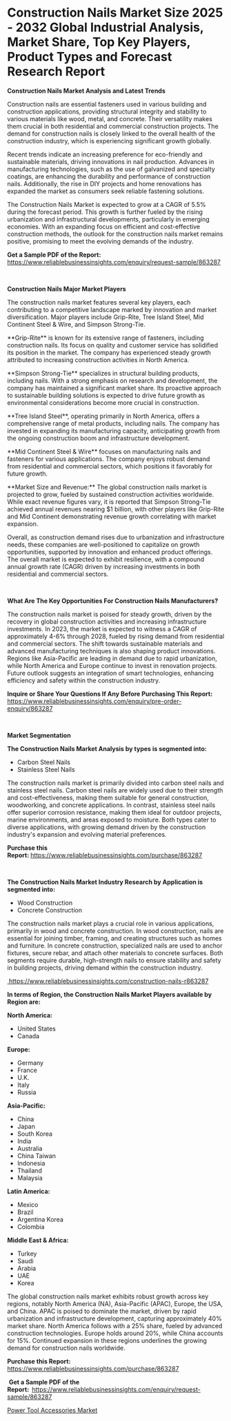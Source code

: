 <p><h1>Construction Nails Market Size 2025 - 2032 Global Industrial Analysis, Market Share, Top Key Players, Product Types and Forecast Research Report</h1></p><p><strong>Construction Nails Market Analysis and Latest Trends</strong></p>
<p><p>Construction nails are essential fasteners used in various building and construction applications, providing structural integrity and stability to various materials like wood, metal, and concrete. Their versatility makes them crucial in both residential and commercial construction projects. The demand for construction nails is closely linked to the overall health of the construction industry, which is experiencing significant growth globally.</p><p>Recent trends indicate an increasing preference for eco-friendly and sustainable materials, driving innovations in nail production. Advances in manufacturing technologies, such as the use of galvanized and specialty coatings, are enhancing the durability and performance of construction nails. Additionally, the rise in DIY projects and home renovations has expanded the market as consumers seek reliable fastening solutions.</p><p>The Construction Nails Market is expected to grow at a CAGR of 5.5% during the forecast period. This growth is further fueled by the rising urbanization and infrastructural developments, particularly in emerging economies. With an expanding focus on efficient and cost-effective construction methods, the outlook for the construction nails market remains positive, promising to meet the evolving demands of the industry.</p></p>
<p><strong>Get a Sample PDF of the Report:&nbsp;</strong> <a href="https://www.reliablebusinessinsights.com/enquiry/request-sample/863287?utm_campaign=3288&utm_medium=2&utm_source=Github&utm_content=ia&utm_term=08042025&utm_id=construction-nails">https://www.reliablebusinessinsights.com/enquiry/request-sample/863287</a></p>
<p>&nbsp;</p>
<p><strong>Construction Nails Major Market Players</strong></p>
<p><p>The construction nails market features several key players, each contributing to a competitive landscape marked by innovation and market diversification. Major players include Grip-Rite, Tree Island Steel, Mid Continent Steel & Wire, and Simpson Strong-Tie.</p><p>**Grip-Rite** is known for its extensive range of fasteners, including construction nails. Its focus on quality and customer service has solidified its position in the market. The company has experienced steady growth attributed to increasing construction activities in North America.</p><p>**Simpson Strong-Tie** specializes in structural building products, including nails. With a strong emphasis on research and development, the company has maintained a significant market share. Its proactive approach to sustainable building solutions is expected to drive future growth as environmental considerations become more crucial in construction.</p><p>**Tree Island Steel**, operating primarily in North America, offers a comprehensive range of metal products, including nails. The company has invested in expanding its manufacturing capacity, anticipating growth from the ongoing construction boom and infrastructure development.</p><p>**Mid Continent Steel & Wire** focuses on manufacturing nails and fasteners for various applications. The company enjoys robust demand from residential and commercial sectors, which positions it favorably for future growth.</p><p>**Market Size and Revenue:** The global construction nails market is projected to grow, fueled by sustained construction activities worldwide. While exact revenue figures vary, it is reported that Simpson Strong-Tie achieved annual revenues nearing $1 billion, with other players like Grip-Rite and Mid Continent demonstrating revenue growth correlating with market expansion.</p><p>Overall, as construction demand rises due to urbanization and infrastructure needs, these companies are well-positioned to capitalize on growth opportunities, supported by innovation and enhanced product offerings. The overall market is expected to exhibit resilience, with a compound annual growth rate (CAGR) driven by increasing investments in both residential and commercial sectors.</p></p>
<p>&nbsp;</p>
<p><strong>What Are The Key Opportunities For Construction Nails Manufacturers?</strong></p>
<p><p>The construction nails market is poised for steady growth, driven by the recovery in global construction activities and increasing infrastructure investments. In 2023, the market is expected to witness a CAGR of approximately 4-6% through 2028, fueled by rising demand from residential and commercial sectors. The shift towards sustainable materials and advanced manufacturing techniques is also shaping product innovations. Regions like Asia-Pacific are leading in demand due to rapid urbanization, while North America and Europe continue to invest in renovation projects. Future outlook suggests an integration of smart technologies, enhancing efficiency and safety within the construction industry.</p></p>
<p><strong>Inquire or Share Your Questions If Any Before Purchasing This Report:</strong> <a href="https://www.reliablebusinessinsights.com/enquiry/pre-order-enquiry/863287?utm_campaign=3288&utm_medium=2&utm_source=Github&utm_content=ia&utm_term=08042025&utm_id=construction-nails">https://www.reliablebusinessinsights.com/enquiry/pre-order-enquiry/863287</a></p>
<p>&nbsp;</p>
<p><strong>Market Segmentation</strong></p>
<p><strong>The Construction Nails Market Analysis by types is segmented into:</strong></p>
<p><ul><li>Carbon Steel Nails</li><li>Stainless Steel Nails</li></ul></p>
<p><p>The construction nails market is primarily divided into carbon steel nails and stainless steel nails. Carbon steel nails are widely used due to their strength and cost-effectiveness, making them suitable for general construction, woodworking, and concrete applications. In contrast, stainless steel nails offer superior corrosion resistance, making them ideal for outdoor projects, marine environments, and areas exposed to moisture. Both types cater to diverse applications, with growing demand driven by the construction industry's expansion and evolving material preferences.</p></p>
<p><strong>Purchase this Report:&nbsp;</strong><a href="https://www.reliablebusinessinsights.com/purchase/863287?utm_campaign=3288&utm_medium=2&utm_source=Github&utm_content=ia&utm_term=08042025&utm_id=construction-nails">https://www.reliablebusinessinsights.com/purchase/863287</a></p>
<p>&nbsp;</p>
<p><strong>The Construction Nails Market Industry Research by Application is segmented into:</strong></p>
<p><ul><li>Wood Construction</li><li>Concrete Construction</li></ul></p>
<p><p>The construction nails market plays a crucial role in various applications, primarily in wood and concrete construction. In wood construction, nails are essential for joining timber, framing, and creating structures such as homes and furniture. In concrete construction, specialized nails are used to anchor fixtures, secure rebar, and attach other materials to concrete surfaces. Both segments require durable, high-strength nails to ensure stability and safety in building projects, driving demand within the construction industry.</p></p>
<p><a href="https://www.reliablebusinessinsights.com/construction-nails-r863287?utm_campaign=3288&utm_medium=2&utm_source=Github&utm_content=ia&utm_term=08042025&utm_id=construction-nails">&nbsp;https://www.reliablebusinessinsights.com/construction-nails-r863287</a></p>
<p><strong>In terms of Region, the Construction Nails Market Players available by Region are:</strong></p>
<p>
    <p> <strong> North America: </strong>
        <ul>
            <li>United States</li>
            <li>Canada</li>
        </ul>
        </p> 
    <p> <strong> Europe: </strong>
        <ul>
            <li>Germany</li>
            <li>France</li>
            <li>U.K.</li>
            <li>Italy</li>
            <li>Russia</li>
        </ul>
        </p> 
    <p> <strong> Asia-Pacific: </strong>
        <ul>
            <li>China</li>
            <li>Japan</li>
            <li>South Korea</li>
            <li>India</li>
            <li>Australia</li>
            <li>China Taiwan</li>
            <li>Indonesia</li>
            <li>Thailand</li>
            <li>Malaysia</li>
        </ul>
        </p> 
    <p> <strong> Latin America: </strong>
        <ul>
            <li>Mexico</li>
            <li>Brazil</li>
            <li>Argentina Korea</li>
            <li>Colombia</li>
        </ul>
        </p> 
    <p> <strong> Middle East & Africa: </strong>
        <ul>
            <li>Turkey</li>
            <li>Saudi</li>
            <li>Arabia</li>
            <li>UAE</li>
            <li>Korea</li>
        </ul>
    </p>
    </p>
<p><p>The global construction nails market exhibits robust growth across key regions, notably North America (NA), Asia-Pacific (APAC), Europe, the USA, and China. APAC is poised to dominate the market, driven by rapid urbanization and infrastructure development, capturing approximately 40% market share. North America follows with a 25% share, fueled by advanced construction technologies. Europe holds around 20%, while China accounts for 15%. Continued expansion in these regions underlines the growing demand for construction nails worldwide.</p></p>
<p><strong>Purchase this Report: </strong><a href="https://www.reliablebusinessinsights.com/purchase/863287?utm_campaign=3288&utm_medium=2&utm_source=Github&utm_content=ia&utm_term=08042025&utm_id=construction-nails">https://www.reliablebusinessinsights.com/purchase/863287</a></p>
<p>&nbsp;<strong>Get a Sample PDF of the Report:&nbsp;&nbsp;</strong><a href="https://www.reliablebusinessinsights.com/enquiry/request-sample/863287?utm_campaign=3288&utm_medium=2&utm_source=Github&utm_content=ia&utm_term=08042025&utm_id=construction-nails">https://www.reliablebusinessinsights.com/enquiry/request-sample/863287</a></p>
<p><strong></strong></p>
<p><p><a href="https://github.com/keolalelekr8/Market-Research-Report-List-1/blob/main/power-tool-accessories-market.md?utm_campaign=3288&utm_medium=2&utm_source=Github&utm_content=ia&utm_term=08042025&utm_id=construction-nails">Power Tool Accessories Market</a></p></p>